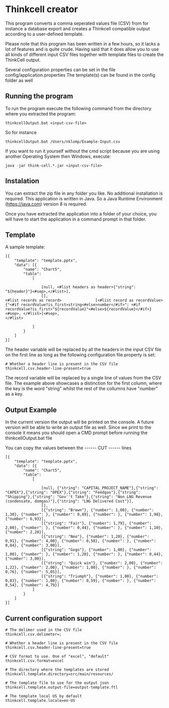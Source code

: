 # Thinkcell creator

This program converts a comma seperated values file (CSV) from for instance a database export and creates a 
Thinkcell compatible output according to a user-defined template.

Please note that this program has been written in a few hours, so it lacks a lot of features and is quite crude.
Having said that it does allow you to use all kinds of different input CSV files together with template files to create the ThinkCell output.


Several configuration properties can be set in the file config/application.properties
The template(s) can be found in the config folder as well

## Running the program
To run the program execute the following command from the directory where you extracted the program:

 ```
 thinkcellOutput.bat <input-csv-file>
 ```
 
 So for instance
 
 ```
 thinkcellOutput.bat /Users/nklomp/Example-Input.csv
 ```
 
 If you want to run it yourself without the cmd script because you are using another Operating System then Windows, execute:
 
 ```
 java -jar think-cell.*.jar <input-csv-file>
 ```
 
 
 ## Instalation
 You can extract the zip file in any folder you like. No additional installation is required.
 This application is written in Java. So a Java Runtime Environment (https://java.com) version 8 is required.
 
 Once you have extracted the application into a folder of your choice, you will have to start the application in a command prompt
 in that folder.
 
 
 ## Template
 A sample template:
 
 ```
 [{
     "template": "template.pptx",
     "data": [{
         "name": "Chart5",
         "table":
             [
 
                 [null, <#list headers as header>{"string": "${header}"}<#sep>,</#list>],
                 [],
 <#list records as record>               [<#list record as recordValue>{"<#if recordValue?is_first>string<#else>number</#if>": <#if recordValue?is_first>"${recordValue}"<#else>${recordValue}</#if>}<#sep>, </#list>]<#sep>,
 </#list>
 
             ]
         }
     ]
 }]
```

The header variable will be replaced by all the headers in the input CSV file on the first line as long as the following
configuration file property is set:

```
# Whether a header line is present in the CSV file
thinkcell.csv.header-line-present=true
```

The record variable will be replaced by a single line of values from the CSV file.
The example above showcases a distinction for the first column, where the key is the word "string" whilst the rest of the collumns have "number" as a key.

## Output Example
In the current version the output will be printed on the console. A future version will be able to write an output file as well.
Since we print to the console it means you should open a CMD prompt before running the thinkcellOutput.bat file

You can copy the values between the  ------ CUT ------ lines

```
[{
    "template": "template.pptx",
    "data": [{
        "name": "Chart5",
        "table":
            [

                [null, {"string": "﻿CAPITAL_PROJECT_NAME"},{"string": "CAPEX"},{"string": "OPEX"},{"string": "Feedgas"},{"string": "Shipping"},{"string": "Gov''t Take"},{"string": "Non LNG Revenue (condensate, domgas)"},{"string": "LNG Delivered Cost"}],
                [],
                [{"string": "Brown"}, {"number": 1,00}, {"number": 1,30}, {"number": }, {"number": 0,89}, {"number": }, {"number": 1,98}, {"number": 6,93}],
                [{"string": "Fair"}, {"number": 1,79}, {"number": 2,00}, {"number": }, {"number": 0,44}, {"number": }, {"number": 1,10}, {"number": 2,20}],
                [{"string": "Neo"}, {"number": 1,20}, {"number": 0,91}, {"number": 4,00}, {"number": 0,58}, {"number": }, {"number": 0,84}, {"number": 3,00}],
                [{"string": "Gogo"}, {"number": 1,00}, {"number": 1,00}, {"number": }, {"number": 1,20}, {"number": }, {"number": 0,44}, {"number": 3,00}],
                [{"string": "Quick win"}, {"number": 2,00}, {"number": 1,22}, {"number": 2,00}, {"number": 1,00}, {"number": }, {"number": 0,76}, {"number": 5,05}],
                [{"string": "Triumph"}, {"number": 1,00}, {"number": 0,83}, {"number": 1,00}, {"number": 0,59}, {"number": }, {"number": 0,54}, {"number": 4,79}]
            ]
        }
    ]
}]
```

## Current configuration support
```properties
# The delimer used in the CSV file
thinkcell.csv.delimeter=;

# Whether a header line is present in the CSV file
thinkcell.csv.header-line-present=true

# CSV format to use. One of "excel", "default"
thinkcell.csv.format=excel

# The directory where the templates are stored
thinkcell.template.directory=src/main/resources/

# The template file to use for the output json
thinkcell.template.output-file=output-template.ftl

# The template local US by default
thinkcell.template.locale=en-US
```